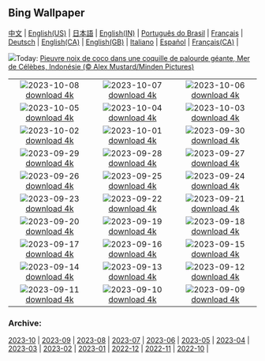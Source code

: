 ## Bing Wallpaper
[中文](README.md) |                     [English(US)](en-US.md) |                     [日本語](ja-JP.md) |                     [English(IN)](en-IN.md) |                     [Português do Brasil](pt-BR.md) |                     [Français](fr-FR.md) |                     [Deutsch](de-DE.md) |                     [English(CA)](en-CA.md) |                     [English(GB)](en-GB.md) |                     [Italiano](it-IT.md) |                     [Español](es-ES.md) |                     [Français(CA)](fr-CA.md) |                    

![](https://www.bing.com/th?id=OHR.OctoClam_FR-CA5864786299_UHD.jpg&w=1000)Today: [Pieuvre noix de coco dans une coquille de palourde géante, Mer de Célèbes, Indonésie (© Alex Mustard/Minden Pictures)](https://www.bing.com/th?id=OHR.OctoClam_FR-CA5864786299_UHD.jpg)

|      |      |      |
| :----: | :----: | :----: |
|![](https://www.bing.com/th?id=OHR.GrizzlyFalls_FR-CA5667931816_UHD.jpg&pid=hp&w=384&h=216&rs=1&c=4)2023-10-08 [download 4k](https://www.bing.com/th?id=OHR.GrizzlyFalls_FR-CA5667931816_UHD.jpg)|![](https://www.bing.com/th?id=OHR.TaughannockFalls_FR-CA5542512995_UHD.jpg&pid=hp&w=384&h=216&rs=1&c=4)2023-10-07 [download 4k](https://www.bing.com/th?id=OHR.TaughannockFalls_FR-CA5542512995_UHD.jpg)|![](https://www.bing.com/th?id=OHR.GentooJump_FR-CA1552519523_UHD.jpg&pid=hp&w=384&h=216&rs=1&c=4)2023-10-06 [download 4k](https://www.bing.com/th?id=OHR.GentooJump_FR-CA1552519523_UHD.jpg)|
|![](https://www.bing.com/th?id=OHR.TarantulaNebula_FR-CA1350814155_UHD.jpg&pid=hp&w=384&h=216&rs=1&c=4)2023-10-05 [download 4k](https://www.bing.com/th?id=OHR.TarantulaNebula_FR-CA1350814155_UHD.jpg)|![](https://www.bing.com/th?id=OHR.WhitsundaySwirl_FR-CA0986280043_UHD.jpg&pid=hp&w=384&h=216&rs=1&c=4)2023-10-04 [download 4k](https://www.bing.com/th?id=OHR.WhitsundaySwirl_FR-CA0986280043_UHD.jpg)|![](https://www.bing.com/th?id=OHR.VuittonFoundation_FR-CA0479769350_UHD.jpg&pid=hp&w=384&h=216&rs=1&c=4)2023-10-03 [download 4k](https://www.bing.com/th?id=OHR.VuittonFoundation_FR-CA0479769350_UHD.jpg)|
|![](https://www.bing.com/th?id=OHR.AssiniboineProvincialPark_FR-CA1452925229_UHD.jpg&pid=hp&w=384&h=216&rs=1&c=4)2023-10-02 [download 4k](https://www.bing.com/th?id=OHR.AssiniboineProvincialPark_FR-CA1452925229_UHD.jpg)|![](https://www.bing.com/th?id=OHR.ShenandoahFoliage_FR-CA9556023741_UHD.jpg&pid=hp&w=384&h=216&rs=1&c=4)2023-10-01 [download 4k](https://www.bing.com/th?id=OHR.ShenandoahFoliage_FR-CA9556023741_UHD.jpg)|![](https://www.bing.com/th?id=OHR.GuiyangMoon_FR-CA9250844272_UHD.jpg&pid=hp&w=384&h=216&rs=1&c=4)2023-09-30 [download 4k](https://www.bing.com/th?id=OHR.GuiyangMoon_FR-CA9250844272_UHD.jpg)|
|![](https://www.bing.com/th?id=OHR.MaritimeDay_FR-CA6772590470_UHD.jpg&pid=hp&w=384&h=216&rs=1&c=4)2023-09-29 [download 4k](https://www.bing.com/th?id=OHR.MaritimeDay_FR-CA6772590470_UHD.jpg)|![](https://www.bing.com/th?id=OHR.CapriKrupp_FR-CA6621668582_UHD.jpg&pid=hp&w=384&h=216&rs=1&c=4)2023-09-28 [download 4k](https://www.bing.com/th?id=OHR.CapriKrupp_FR-CA6621668582_UHD.jpg)|![](https://www.bing.com/th?id=OHR.VeniceSkatePark_FR-CA6435463736_UHD.jpg&pid=hp&w=384&h=216&rs=1&c=4)2023-09-27 [download 4k](https://www.bing.com/th?id=OHR.VeniceSkatePark_FR-CA6435463736_UHD.jpg)|
|![](https://www.bing.com/th?id=OHR.GlacierBayOtter_FR-CA6259339997_UHD.jpg&pid=hp&w=384&h=216&rs=1&c=4)2023-09-26 [download 4k](https://www.bing.com/th?id=OHR.GlacierBayOtter_FR-CA6259339997_UHD.jpg)|![](https://www.bing.com/th?id=OHR.FraserRiverBC_FR-CA3269831192_UHD.jpg&pid=hp&w=384&h=216&rs=1&c=4)2023-09-25 [download 4k](https://www.bing.com/th?id=OHR.FraserRiverBC_FR-CA3269831192_UHD.jpg)|![](https://www.bing.com/th?id=OHR.NuitBlanche_FR-CA0744648020_UHD.jpg&pid=hp&w=384&h=216&rs=1&c=4)2023-09-24 [download 4k](https://www.bing.com/th?id=OHR.NuitBlanche_FR-CA0744648020_UHD.jpg)|
|![](https://www.bing.com/th?id=OHR.ShamwariRhino_FR-CA2684928616_UHD.jpg&pid=hp&w=384&h=216&rs=1&c=4)2023-09-23 [download 4k](https://www.bing.com/th?id=OHR.ShamwariRhino_FR-CA2684928616_UHD.jpg)|![](https://www.bing.com/th?id=OHR.NobelNorway_FR-CA1742023446_UHD.jpg&pid=hp&w=384&h=216&rs=1&c=4)2023-09-22 [download 4k](https://www.bing.com/th?id=OHR.NobelNorway_FR-CA1742023446_UHD.jpg)|![](https://www.bing.com/th?id=OHR.ArkadiaPark_FR-CA1473824431_UHD.jpg&pid=hp&w=384&h=216&rs=1&c=4)2023-09-21 [download 4k](https://www.bing.com/th?id=OHR.ArkadiaPark_FR-CA1473824431_UHD.jpg)|
|![](https://www.bing.com/th?id=OHR.SplugenPass_FR-CA8656085058_UHD.jpg&pid=hp&w=384&h=216&rs=1&c=4)2023-09-20 [download 4k](https://www.bing.com/th?id=OHR.SplugenPass_FR-CA8656085058_UHD.jpg)|![](https://www.bing.com/th?id=OHR.MilkyWayPortugal_FR-CA1031072860_UHD.jpg&pid=hp&w=384&h=216&rs=1&c=4)2023-09-19 [download 4k](https://www.bing.com/th?id=OHR.MilkyWayPortugal_FR-CA1031072860_UHD.jpg)|![](https://www.bing.com/th?id=OHR.CubanTody_FR-CA0693781868_UHD.jpg&pid=hp&w=384&h=216&rs=1&c=4)2023-09-18 [download 4k](https://www.bing.com/th?id=OHR.CubanTody_FR-CA0693781868_UHD.jpg)|
|![](https://www.bing.com/th?id=OHR.OktoberfestWorkers_FR-CA8530887995_UHD.jpg&pid=hp&w=384&h=216&rs=1&c=4)2023-09-17 [download 4k](https://www.bing.com/th?id=OHR.OktoberfestWorkers_FR-CA8530887995_UHD.jpg)|![](https://www.bing.com/th?id=OHR.GlenariffForest_FR-CA0161825431_UHD.jpg&pid=hp&w=384&h=216&rs=1&c=4)2023-09-16 [download 4k](https://www.bing.com/th?id=OHR.GlenariffForest_FR-CA0161825431_UHD.jpg)|![](https://www.bing.com/th?id=OHR.MongoliaHorses_FR-CA9678136106_UHD.jpg&pid=hp&w=384&h=216&rs=1&c=4)2023-09-15 [download 4k](https://www.bing.com/th?id=OHR.MongoliaHorses_FR-CA9678136106_UHD.jpg)|
|![](https://www.bing.com/th?id=OHR.HemakutaHill_FR-CA9151313523_UHD.jpg&pid=hp&w=384&h=216&rs=1&c=4)2023-09-14 [download 4k](https://www.bing.com/th?id=OHR.HemakutaHill_FR-CA9151313523_UHD.jpg)|![](https://www.bing.com/th?id=OHR.NorthSeaStairs_FR-CA6219688531_UHD.jpg&pid=hp&w=384&h=216&rs=1&c=4)2023-09-13 [download 4k](https://www.bing.com/th?id=OHR.NorthSeaStairs_FR-CA6219688531_UHD.jpg)|![](https://www.bing.com/th?id=OHR.MarathonMedoc_FR-CA2801007309_UHD.jpg&pid=hp&w=384&h=216&rs=1&c=4)2023-09-12 [download 4k](https://www.bing.com/th?id=OHR.MarathonMedoc_FR-CA2801007309_UHD.jpg)|
|![](https://www.bing.com/th?id=OHR.FrenchRiver_FR-CA2191056139_UHD.jpg&pid=hp&w=384&h=216&rs=1&c=4)2023-09-11 [download 4k](https://www.bing.com/th?id=OHR.FrenchRiver_FR-CA2191056139_UHD.jpg)|![](https://www.bing.com/th?id=OHR.AyutthayaTemple_FR-CA5171816639_UHD.jpg&pid=hp&w=384&h=216&rs=1&c=4)2023-09-10 [download 4k](https://www.bing.com/th?id=OHR.AyutthayaTemple_FR-CA5171816639_UHD.jpg)|![](https://www.bing.com/th?id=OHR.BathCircus_FR-CA4493495972_UHD.jpg&pid=hp&w=384&h=216&rs=1&c=4)2023-09-09 [download 4k](https://www.bing.com/th?id=OHR.BathCircus_FR-CA4493495972_UHD.jpg)|


### Archive:
[2023-10](archive/fr-CA/202310/README.md) | [2023-09](archive/fr-CA/202309/README.md) | [2023-08](archive/fr-CA/202308/README.md) | [2023-07](archive/fr-CA/202307/README.md) | [2023-06](archive/fr-CA/202306/README.md) | [2023-05](archive/fr-CA/202305/README.md) | [2023-04](archive/fr-CA/202304/README.md) | [2023-03](archive/fr-CA/202303/README.md) | [2023-02](archive/fr-CA/202302/README.md) | [2023-01](archive/fr-CA/202301/README.md) | [2022-12](archive/fr-CA/202212/README.md) | [2022-11](archive/fr-CA/202211/README.md) | [2022-10](archive/fr-CA/202210/README.md) | 